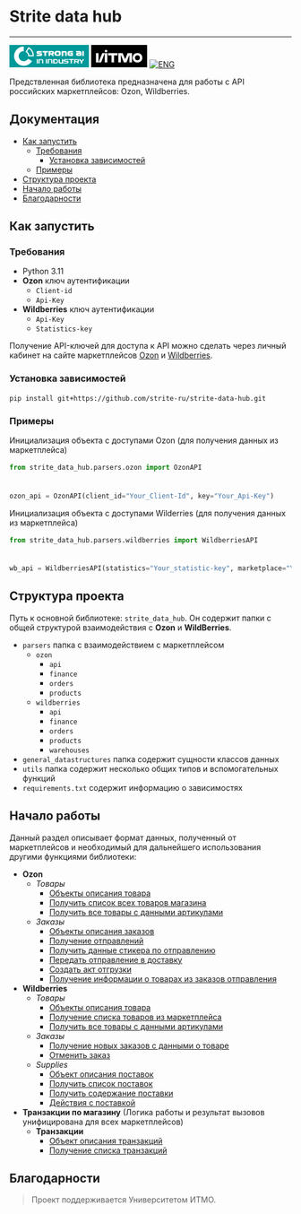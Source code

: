 # Strite data hub

--------------------------------------------------------------------------------

[![SAI](https://github.com/ITMO-NSS-team/open-source-ops/blob/master/badges/SAI_badge_flat.svg)](https://sai.itmo.ru/)
[![ITMO](https://github.com/ITMO-NSS-team/open-source-ops/blob/master/badges/ITMO_badge_flat_rus.svg)](https://en.itmo.ru/en/)
[![ENG](https://img.shields.io/badge/lang-en-red.svg)](/README.md)

Предствленная библиотека предназначена для работы с API российских маркетплейсов: Ozon, Wildberries.

## Документация


* [Как запустить](#как-запустить)
  - [Требования](#требования)
    - [Установка зависимостей](#установка-зависимостей)
  - [Примеры](#примеры)
* [Структура проекта](#структура-проекта)
* [Начало работы](#начало-работы)
* [Благодарности](#благодарности)

## Как запустить

### Требования

- Python 3.11
- **Ozon** ключ аутентификации
  - `Client-id`
  - `Api-Key`
- **Wildberries** ключ аутентификации
  - `Api-Key`
  - `Statistics-key`


Получение API-ключей для доступа к API можно сделать через личный кабинет на сайте маркетплейсов 
[Ozon](https://docs.ozon.ru/api/seller/#section/Kak-poluchit-dostup-k-Seller-API) и 
[Wildberries](https://openapi.wildberries.ru/#section/Obshee-opisanie/Avtorizaciya).


### Установка зависимостей

```
pip install git+https://github.com/strite-ru/strite-data-hub.git
```

### Примеры

Инициализация объекта с доступами Ozon (для получения данных из маркетплейса)

```python
from strite_data_hub.parsers.ozon import OzonAPI


ozon_api = OzonAPI(client_id="Your_Client-Id", key="Your_Api-Key")
```

Инициализация объекта с доступами Wilderries (для получения данных из маркетплейса)

```python
from strite_data_hub.parsers.wildberries import WildberriesAPI


wb_api = WildberriesAPI(statistics="Your_statistic-key", marketplace="Your_Api-Key")
```

## Структура проекта

Путь к основной библиотеке: `strite_data_hub`. 
Он содержит папки с общей структурой взаимодействия с **Ozon** и **WildBerries**.

- `parsers` папка с взаимодействием с маркетплейсом
  - `ozon`
    - `api`
    - `finance`
    - `orders`
    - `products`
  - `wildberries`
    - `api`
    - `finance`
    - `orders`
    - `products`
    - `warehouses`
- `general_datastructures` папка содержит сущности классов данных
- `utils` папка содержит несколько общих типов и вспомогательных функций
- `requirements.txt` содержит информацию о зависимостях

## Начало работы

Данный раздел описывает формат данных, полученный от маркетплейсов
и необходимый для дальнейшего использования другими функциями
библиотеки:

- **Ozon**
  - *Товары*
    - [Объекты описания товара](https://github.com/strite-ru/strite-data-hub/blob/master/docs/parsing.md#%D1%82%D0%BE%D0%B2%D0%B0%D1%80%D1%8B)
    - [Получить список всех товаров магазина](https://github.com/strite-ru/strite-data-hub/blob/master/docs/parsing.md#%D0%BF%D0%BE%D0%BB%D1%87%D0%B8%D1%82%D1%8C-%D1%81%D0%BF%D0%B8%D1%81%D0%BE%D0%BA-%D0%B2%D1%81%D0%B5%D1%85-%D1%82%D0%BE%D0%B2%D0%B0%D1%80%D0%BE%D0%B2-%D0%BC%D0%B0%D0%B3%D0%B0%D0%B7%D0%B8%D0%BD%D0%B0)
    - [Получить все товары с данными артикулами](https://github.com/strite-ru/strite-data-hub/blob/master/docs/parsing.md#%D0%BF%D0%BE%D0%BB%D1%83%D1%87%D0%B8%D1%82%D1%8C-%D0%B2%D1%81%D0%B5-%D1%82%D0%BE%D0%B2%D0%B0%D1%80%D1%8B-%D1%81-%D0%B4%D0%B0%D0%BD%D0%BD%D1%8B%D0%BC%D0%B8-%D0%B0%D1%80%D1%82%D0%B8%D0%BA%D1%83%D0%BB%D0%B0%D0%BC%D0%B8)
  - *Заказы*
    - [Объекты описания заказов](https://github.com/strite-ru/strite-data-hub/blob/master/docs/parsing.md#%D0%B7%D0%B0%D0%BA%D0%B0%D0%B7%D1%8B)
    - [Получение отправлений](https://github.com/strite-ru/strite-data-hub/blob/master/docs/parsing.md#%D0%BF%D0%BE%D0%BB%D1%83%D1%87%D0%B5%D0%BD%D0%B8%D0%B5-%D0%BE%D1%82%D0%BF%D1%80%D0%B0%D0%B2%D0%BB%D0%B5%D0%BD%D0%B8%D0%B9)
    - [Получить данные стикера по отправлению](https://github.com/strite-ru/strite-data-hub/blob/master/docs/parsing.md#%D0%BF%D0%BE%D0%BB%D1%83%D1%87%D0%B8%D1%82%D1%8C-%D0%B4%D0%B0%D0%BD%D0%BD%D1%8B%D0%B5-%D1%81%D1%82%D0%B8%D0%BA%D0%B5%D1%80%D0%B0-%D0%BF%D0%BE-%D0%BE%D1%82%D0%BF%D1%80%D0%B0%D0%B2%D0%BB%D0%B5%D0%BD%D0%B8%D1%8E)
    - [Передать отправление в доставку](https://github.com/strite-ru/strite-data-hub/blob/master/docs/parsing.md#%D0%BF%D0%B5%D1%80%D0%B5%D0%B4%D0%B0%D1%82%D1%8C-%D0%BE%D1%82%D0%BF%D1%80%D0%B0%D0%B2%D0%BB%D0%B5%D0%BD%D0%B8%D0%B5-%D0%B2-%D0%B4%D0%BE%D1%81%D1%82%D0%B0%D0%B2%D0%BA%D1%83)
    - [Создать акт отгрузки](https://github.com/strite-ru/strite-data-hub/blob/master/docs/parsing.md#%D1%81%D0%BE%D0%B7%D0%B4%D0%B0%D1%82%D1%8C-%D0%B0%D0%BA%D1%82-%D0%BE%D1%82%D0%B3%D1%80%D1%83%D0%B7%D0%BA%D0%B8)
    - [Получение информации о товарах из заказов отправления](https://github.com/strite-ru/strite-data-hub/blob/master/docs/parsing.md#%D0%BF%D0%BE%D0%BB%D1%83%D1%87%D0%B5%D0%BD%D0%B8%D0%B5-%D0%B8%D0%BD%D1%84%D0%BE%D1%80%D0%BC%D0%B0%D1%86%D0%B8%D0%B8-%D0%BE-%D1%82%D0%BE%D0%B2%D0%B0%D1%80%D0%B0%D1%85-%D0%B8%D0%B7-%D0%B7%D0%B0%D0%BA%D0%B0%D0%B7%D0%BE%D0%B2-%D0%BE%D1%82%D0%BF%D1%80%D0%B0%D0%B2%D0%BB%D0%B5%D0%BD%D0%B8%D1%8F)
- **Wildberries**
  - *Товары*
    - [Объекты описания товара](https://github.com/strite-ru/strite-data-hub/blob/master/docs/parsing.md#%D1%82%D0%BE%D0%B2%D0%B0%D1%80%D1%8B-1)
    - [Получение списка товаров из маркетплейса](https://github.com/strite-ru/strite-data-hub/blob/master/docs/parsing.md#%D0%BF%D0%BE%D0%BB%D1%83%D1%87%D0%B5%D0%BD%D0%B8%D0%B5-%D1%81%D0%BF%D0%B8%D1%81%D0%BA%D0%B0-%D1%82%D0%BE%D0%B2%D0%B0%D1%80%D0%BE%D0%B2-%D0%B8%D0%B7-%D0%BC%D0%B0%D1%80%D0%BA%D0%B5%D1%82%D0%BF%D0%BB%D0%B5%D0%B9%D1%81%D0%B0)
    - [Получить все товары с данными артикулами](https://github.com/strite-ru/strite-data-hub/blob/master/docs/parsing.md#%D0%BF%D0%BE%D0%BB%D1%83%D1%87%D0%B8%D1%82%D1%8C-%D0%B2%D1%81%D0%B5-%D1%82%D0%BE%D0%B2%D0%B0%D1%80%D1%8B-%D1%81-%D0%B4%D0%B0%D0%BD%D0%BD%D1%8B%D0%BC%D0%B8-%D0%B0%D1%80%D1%82%D0%B8%D0%BA%D1%83%D0%BB%D0%B0%D0%BC%D0%B8-1)
  - *Заказы*
    - [Получение новых заказов с данными о товаре](https://github.com/strite-ru/strite-data-hub/blob/master/docs/parsing.md#%D0%BF%D0%BE%D0%BB%D1%83%D1%87%D0%B5%D0%BD%D0%B8%D0%B5-%D0%BD%D0%BE%D0%B2%D1%8B%D1%85-%D0%B7%D0%B0%D0%BA%D0%B0%D0%B7%D0%BE%D0%B2-%D1%81-%D0%B4%D0%B0%D0%BD%D0%BD%D1%8B%D0%BC%D0%B8-%D0%BE-%D1%82%D0%BE%D0%B2%D0%B0%D1%80%D0%B5)
    - [Отменить заказ](https://github.com/strite-ru/strite-data-hub/blob/master/docs/parsing.md#%D0%BE%D1%82%D0%BC%D0%B5%D0%BD%D0%B8%D1%82%D1%8C-%D0%B7%D0%B0%D0%BA%D0%B0%D0%B7)
  - *Supplies*
    - [Объект описания поставок](https://github.com/strite-ru/strite-data-hub/blob/master/docs/parsing.md#%D0%BF%D0%BE%D1%81%D1%82%D0%B0%D0%B2%D0%BA%D0%B8)
    - [Получить список поставок](https://github.com/strite-ru/strite-data-hub/blob/master/docs/parsing.md#%D0%BF%D0%BE%D0%BB%D1%83%D1%87%D0%B8%D1%82%D1%8C-%D1%81%D0%BF%D0%B8%D1%81%D0%BE%D0%BA-%D0%BF%D0%BE%D1%81%D1%82%D0%B0%D0%B2%D0%BE%D0%BA)
    - [Получить содержание поставки](https://github.com/strite-ru/strite-data-hub/blob/master/docs/parsing.md#%D0%BF%D0%BE%D0%BB%D1%83%D1%87%D0%B8%D1%82%D1%8C-%D1%81%D0%BE%D0%B4%D0%B5%D1%80%D0%B6%D0%B5%D0%BD%D0%B8%D0%B5-%D0%BF%D0%BE%D1%81%D1%82%D0%B0%D0%B2%D0%BA%D0%B8)
    - [Действия с поставкой](https://github.com/strite-ru/strite-data-hub/blob/master/docs/parsing.md#%D0%B4%D0%B5%D0%B9%D1%81%D1%82%D0%B2%D0%B8%D1%8F-%D1%81-%D0%BF%D0%BE%D1%81%D1%82%D0%B0%D0%B2%D0%BA%D0%BE%D0%B9)
- **Транзакции по магазину** (Логика работы и результат вызовов унифицирована для всех маркетплейсов)
  - **Транзакции**
    - [Объект описания транзакций](https://github.com/strite-ru/strite-data-hub/blob/master/docs/parsing.md#%D1%82%D1%80%D0%B0%D0%BD%D0%B7%D0%B0%D0%BA%D1%86%D0%B8%D0%B8)
    - [Получение списка транзакций](https://github.com/strite-ru/strite-data-hub/blob/master/docs/parsing.md#%D0%BF%D0%BE%D0%BB%D1%83%D1%87%D0%B5%D0%BD%D0%B8%D0%B5-%D1%81%D0%BF%D0%B8%D1%81%D0%BA%D0%B0-%D1%82%D1%80%D0%B0%D0%BD%D0%B7%D0%B0%D0%BA%D1%86%D0%B8%D0%B9)

## Благодарности

> Проект поддерживается Университетом ИТМО.



